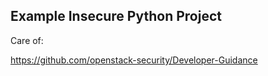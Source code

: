 Example Insecure Python Project
-------------------------------

Care of:

https://github.com/openstack-security/Developer-Guidance
